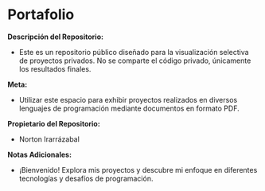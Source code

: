 # Portafolio

**Descripción del Repositorio:**
- Este es un repositorio público diseñado para la visualización selectiva de proyectos privados. No se comparte el código privado, únicamente los resultados finales.

**Meta:**
- Utilizar este espacio para exhibir proyectos realizados en diversos lenguajes de programación mediante documentos en formato PDF.

**Propietario del Repositorio:**
- Norton Irarrázabal

**Notas Adicionales:**
- ¡Bienvenido! Explora mis proyectos y descubre mi enfoque en diferentes tecnologías y desafíos de programación.

